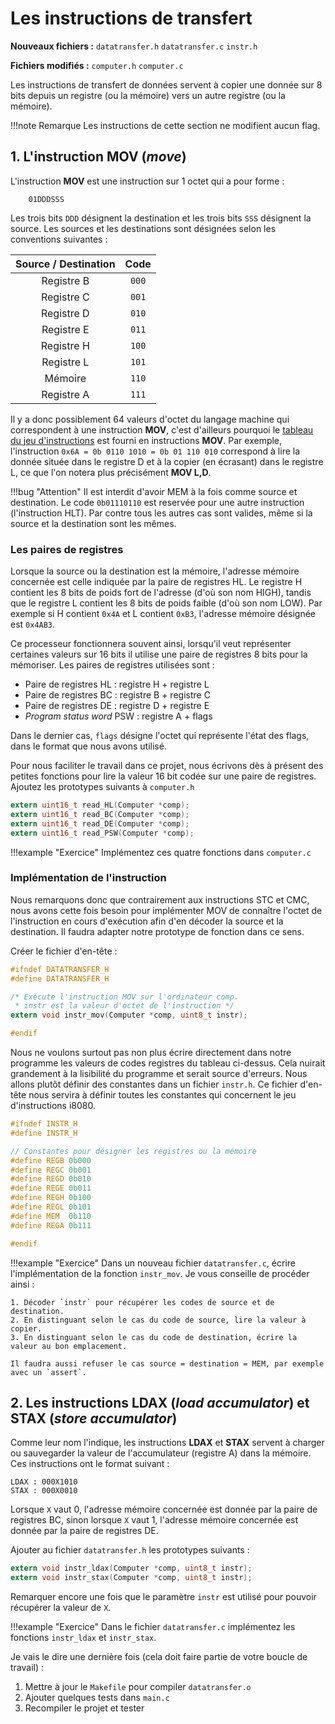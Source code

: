 # Les instructions de transfert

**Nouveaux fichiers :** `datatransfer.h` `datatransfer.c` `instr.h`

**Fichiers modifiés :** `computer.h` `computer.c`

Les instructions de transfert de données servent à copier une donnée sur 8 bits depuis un registre (ou la mémoire) vers un autre registre (ou la mémoire).

!!!note Remarque
    Les instructions de cette section ne modifient aucun flag.

## 1. L'instruction **MOV** (*move*)

L'instruction **MOV** est une instruction sur 1 octet qui a pour forme :
```
    01DDDSSS
```
Les trois bits `DDD` désignent la destination et les trois bits `SSS` désignent la source. Les sources et les destinations sont désignées selon les conventions suivantes :

| Source / Destination | Code |
| :-: | :-: |
| Registre B | `000` |
| Registre C | `001` |
| Registre D | `010` |
| Registre E | `011` |
| Registre H | `100` |
| Registre L | `101` |
| Mémoire    | `110` |
| Registre A | `111` |

Il y a donc possiblement 64 valeurs d'octet du langage machine qui correspondent à une instruction **MOV**, c'est d'ailleurs pourquoi le [tableau du jeu d'instructions](pastraiser.com/cpu/i8080/i8080_opcodes.html) est fourni en instructions **MOV**. Par exemple, l'instruction `0x6A = 0b 0110 1010 = 0b 01 110 010` correspond à lire la donnée située dans le registre D et à la copier (en écrasant) dans le registre L, ce que l'on notera plus précisément **MOV L,D**.

!!!bug "Attention"
    Il est interdit d'avoir MEM à la fois comme source et destination. Le code `0b01110110` est reservée pour une autre instruction (l'instruction HLT). Par contre tous les autres cas sont valides, même si la source et la destination sont les mêmes.

### Les paires de registres

Lorsque la source ou la destination est la mémoire, l'adresse mémoire concernée est celle indiquée par la paire de registres HL. Le registre H contient les 8 bits de poids fort de l'adresse (d'où son nom HIGH), tandis que le registre L contient les 8 bits de poids faible (d'où son nom LOW). Par exemple si H contient `0x4A` et L contient `0xB3`, l'adresse mémoire désignée est `0x4AB3`.

Ce processeur fonctionnera souvent ainsi, lorsqu'il veut représenter certaines valeurs sur 16 bits il utilise une paire de registres 8 bits pour la mémoriser. Les paires de registres utilisées sont :

- Paire de registres HL : registre H + registre L
- Paire de registres BC : registre B + registre C
- Paire de registres DE : registre D + registre E
- *Program status word* PSW : registre A + flags

Dans le dernier cas, `flags` désigne l'octet qui représente l'état des flags, dans le format que nous avons utilisé.

Pour nous faciliter le travail dans ce projet, nous écrivons dès à présent des petites fonctions pour lire la valeur 16 bit codée sur une paire de registres. Ajoutez les prototypes suivants à `computer.h`

```c title="computer.h"
extern uint16_t read_HL(Computer *comp);
extern uint16_t read_BC(Computer *comp);
extern uint16_t read_DE(Computer *comp);
extern uint16_t read_PSW(Computer *comp);
```

!!!example "Exercice"
    Implémentez ces quatre fonctions dans `computer.c`


### Implémentation de l'instruction 

Nous remarquons donc que contrairement aux instructions STC et CMC, nous avons cette fois besoin pour implémenter MOV de connaître l'octet de l'instruction en cours d'exécution afin d'en décoder la source et la destination. Il faudra adapter notre prototype de fonction dans ce sens.

Créer le fichier d'en-tête :
```c title="datatransfer.h"
#ifndef DATATRANSFER_H
#define DATATRANSFER_H

/* Exécute l'instruction MOV sur l'ordinateur comp.
 * instr est la valeur d'octet de l'instruction */
extern void instr_mov(Computer *comp, uint8_t instr);

#endif
```
Nous ne voulons surtout pas non plus écrire directement dans notre programme les valeurs de codes registres du tableau ci-dessus. Cela nuirait grandement à la lisibilité du programme et serait source d'erreurs. Nous allons plutôt définir des constantes dans un fichier `instr.h`. Ce fichier d'en-tête nous servira à définir toutes les constantes qui concernent le jeu d'instructions i8080.

```c title="instr.h"
#ifndef INSTR_H
#define INSTR_H

// Constantes pour désigner les registres ou la mémoire
#define REGB 0b000
#define REGC 0b001
#define REGD 0b010
#define REGE 0b011
#define REGH 0b100
#define REGL 0b101
#define MEM  0b110
#define REGA 0b111

#endif
```

!!!example "Exercice"
    Dans un nouveau fichier `datatransfer.c`, écrire l'implémentation de la fonction `instr_mov`. Je vous conseille de procéder ainsi :

    1. Décoder `instr` pour récupérer les codes de source et de destination.
    2. En distinguant selon le cas du code de source, lire la valeur à copier.
    3. En distinguant selon le cas du code de destination, écrire la valeur au bon emplacement.
    
    Il faudra aussi refuser le cas source = destination = MEM, par exemple avec un `assert`.


## 2. Les instructions **LDAX** (*load accumulator*) et **STAX** (*store accumulator*)

Comme leur nom l'indique, les instructions **LDAX** et **STAX** servent à charger ou sauvegarder la valeur de l'accumulateur (registre A) dans la mémoire. Ces instructions ont le format suivant :

```
LDAX : 000X1010
STAX : 000X0010
```

Lorsque `X` vaut 0, l'adresse mémoire concernée est donnée par la paire de registres BC, sinon lorsque `X` vaut 1, l'adresse mémoire concernée est donnée par la paire de registres DE.

Ajouter au fichier `datatransfer.h` les prototypes suivants :
```c title="datatransfer.h"
extern void instr_ldax(Computer *comp, uint8_t instr);
extern void instr_stax(Computer *comp, uint8_t instr);
```
Remarquer encore une fois que le paramètre `instr` est utilisé pour pouvoir récupérer la valeur de `X`.

!!!example "Exercice"
    Dans le fichier `datatransfer.c` implémentez les fonctions `instr_ldax` et `instr_stax`.

Je vais le dire une dernière fois (cela doit faire partie de votre boucle de travail) :

1. Mettre à jour le `Makefile` pour compiler `datatransfer.o`
2. Ajouter quelques tests dans `main.c`
3. Recompiler le projet et tester


